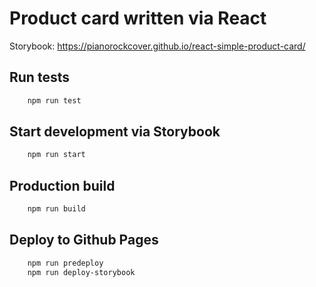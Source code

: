 # Product card written via React

Storybook: https://pianorockcover.github.io/react-simple-product-card/


## Run tests

```bash
	npm run test
```

## Start development via Storybook

```bash
	npm run start
```

## Production build

```bash
	npm run build
```

## Deploy to Github Pages

```bash
	npm run predeploy
	npm run deploy-storybook
```